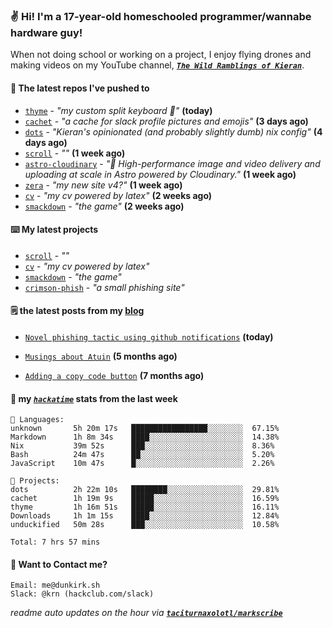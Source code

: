 ### ✌️ Hi! I'm a 17-year-old homeschooled programmer/wannabe hardware guy!

When not doing school or working on a project, I enjoy flying drones and making videos on my YouTube channel, [**_`The Wild Ramblings of Kieran`_**](https://youtube.com/@kieran.rambles).

#### 👷 The latest repos I've pushed to

- [`thyme`](https://github.com/taciturnaxolotl/thyme) - _"my custom split keyboard 🫶"_ **(today)**
- [`cachet`](https://github.com/taciturnaxolotl/cachet) - _"a cache for slack profile pictures and emojis"_ **(3 days ago)**
- [`dots`](https://github.com/taciturnaxolotl/dots) - _"Kieran's opinionated (and probably slightly dumb) nix config"_ **(4 days ago)**
- [`scroll`](https://github.com/taciturnaxolotl/scroll) - _""_ **(1 week ago)**
- [`astro-cloudinary`](https://github.com/cloudinary-community/astro-cloudinary) - _"🚀 High-performance image and video delivery and uploading at scale in Astro powered by Cloudinary."_ **(1 week ago)**
- [`zera`](https://github.com/taciturnaxolotl/zera) - _"my new site v4?"_ **(1 week ago)**
- [`cv`](https://github.com/taciturnaxolotl/cv) - _"my cv powered by latex"_ **(2 weeks ago)**
- [`smackdown`](https://github.com/taciturnaxolotl/smackdown) - _"the game"_ **(2 weeks ago)**

#### ⌨️ My latest projects

- [`scroll`](https://github.com/taciturnaxolotl/scroll) - _""_
- [`cv`](https://github.com/taciturnaxolotl/cv) - _"my cv powered by latex"_
- [`smackdown`](https://github.com/taciturnaxolotl/smackdown) - _"the game"_
- [`crimson-phish`](https://github.com/taciturnaxolotl/crimson-phish) - _"a small phishing site"_

#### 🗒️ the latest posts from my [blog](https://dunkirk.sh)

- [`Novel phishing tactic using github notifications`](https://dunkirk.sh/blog/github-phishing/) **(today)**

- [`Musings about Atuin`](https://dunkirk.sh/blog/atuin/) **(5 months ago)**

- [`Adding a copy code button`](https://dunkirk.sh/blog/adding-a-copy-button/) **(7 months ago)**



#### 📡 my [_`hackatime`_](https://waka.hackclub.com) stats from the last week

```text
💾 Languages:
unknown       5h 20m 17s   █████████████████░░░░░░░░  67.15%
Markdown      1h 8m 34s    ████░░░░░░░░░░░░░░░░░░░░░  14.38%
Nix           39m 52s      ███░░░░░░░░░░░░░░░░░░░░░░  8.36%
Bash          24m 47s      ██░░░░░░░░░░░░░░░░░░░░░░░  5.20%
JavaScript    10m 47s      █░░░░░░░░░░░░░░░░░░░░░░░░  2.26%

💼 Projects:
dots          2h 22m 10s   ████████░░░░░░░░░░░░░░░░░  29.81%
cachet        1h 19m 9s    █████░░░░░░░░░░░░░░░░░░░░  16.59%
thyme         1h 16m 51s   █████░░░░░░░░░░░░░░░░░░░░  16.11%
Downloads     1h 1m 15s    ████░░░░░░░░░░░░░░░░░░░░░  12.84%
unduckified   50m 28s      ███░░░░░░░░░░░░░░░░░░░░░░  10.58%

Total: 7 hrs 57 mins
```

#### 📮 Want to Contact me?

```text
Email: me@dunkirk.sh
Slack: @krn (hackclub.com/slack)
```

_readme auto updates on the hour via [**`taciturnaxolotl/markscribe`**](https://github.com/taciturnaxolotl/markscribe)_
